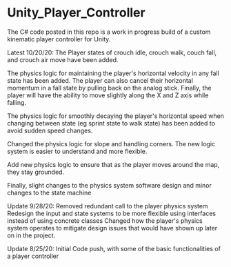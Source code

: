 # Unity_Player_Controller
The C# code posted in this repo is a work in progress build of a custom kinematic player controller for Unity.

Latest 10/20/20:
The Player states of crouch idle, crouch walk, couch fall, and crouch air move have been added. 

The physics logic for maintaining the player's horizontal velocity in any fall state has been added. The player can also cancel their horizontal momentum in a fall state by pulling back on the analog stick. Finally, the player will have the ability to move slightly along the X and Z axis while falling.

The physics logic for smoothly decaying the player's horizontal speed when changing between state (eg sprint state to walk state) has been added to avoid sudden speed changes.

Changed the physics logic for slope and handling corners. The new logic system is easier to understand and more flexible. 

Add new physics logic to ensure that as the player moves around the map, they stay grounded.

Finally, slight changes to the physics system software design and minor changes to the  state machine

Update 9/28/20: 
Removed redundant call to the player physics system
Redesign the input and state systems to be more flexible using interfaces instead of using concrete classes
Changed how the player's physics system operates to mitigate design issues that would have shown up later on in the project.

Update 8/25/20: Initial Code push, with some of the basic functionalities of a player controller
    


